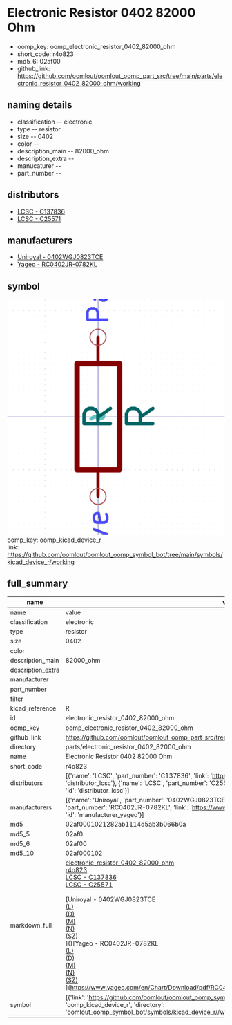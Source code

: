 # Electronic Resistor 0402 82000 Ohm

  
* oomp_key: oomp_electronic_resistor_0402_82000_ohm 
* short_code: r4o823
* md5_6: 02af00  
* github_link: https://github.com/oomlout/oomlout_oomp_part_src/tree/main/parts/electronic_resistor_0402_82000_ohm/working  
## naming details
* classification -- electronic
* type -- resistor
* size -- 0402
* color -- 
* description_main -- 82000_ohm
* description_extra -- 
* manucaturer -- 
* part_number -- 

## distributors
* [LCSC - C137836](https://lcsc.com/product-detail/C137836.html)  
* [LCSC - C25571](https://lcsc.com/product-detail/C25571.html)  

## manufacturers
* [Uniroyal - 0402WGJ0823TCE]()  
* [Yageo - RC0402JR-0782KL](https://www.yageo.com/en/Chart/Download/pdf/RC0402JR-0782KL)  

## symbol

![](symbol/0/working/working_600.png)  
oomp_key: oomp_kicad_device_r  
link: https://github.com/oomlout/oomlout_oomp_symbol_bot/tree/main/symbols/kicad_device_r/working  


## full_summary
| name | value | 
| --- | --- | 
| name | value | 
| classification | electronic | 
| type | resistor | 
| size | 0402 | 
| color |  | 
| description_main | 82000_ohm | 
| description_extra |  | 
| manufacturer |  | 
| part_number |  | 
| filter |  | 
| kicad_reference | R | 
| id | electronic_resistor_0402_82000_ohm | 
| oomp_key | oomp_electronic_resistor_0402_82000_ohm | 
| github_link | https://github.com/oomlout/oomlout_oomp_part_src/tree/main/parts/electronic_resistor_0402_82000_ohm/working | 
| directory | parts/electronic_resistor_0402_82000_ohm | 
| name | Electronic Resistor 0402 82000 Ohm | 
| short_code | r4o823 | 
| distributors | [{'name': 'LCSC', 'part_number': 'C137836', 'link': 'https://lcsc.com/product-detail/C137836.html', 'id': 'distributor_lcsc'}, {'name': 'LCSC', 'part_number': 'C25571', 'link': 'https://lcsc.com/product-detail/C25571.html', 'id': 'distributor_lcsc'}] | 
| manufacturers | [{'name': 'Uniroyal', 'part_number': '0402WGJ0823TCE', 'link': '', 'id': 'manufacturer_uniroyal'}, {'name': 'Yageo', 'part_number': 'RC0402JR-0782KL', 'link': 'https://www.yageo.com/en/Chart/Download/pdf/RC0402JR-0782KL', 'id': 'manufacturer_yageo'}] | 
| md5 | 02af0001021282ab1114d5ab3b066b0a | 
| md5_5 | 02af0 | 
| md5_6 | 02af00 | 
| md5_10 | 02af000102 | 
| markdown_full | [electronic_resistor_0402_82000_ohm](https://github.com/oomlout/oomlout_oomp_part_src/tree/main/parts/electronic_resistor_0402_82000_ohm/working)<br>[r4o823](https://github.com/oomlout/oomlout_oomp_part_src/tree/main/parts/electronic_resistor_0402_82000_ohm/working)<br>[LCSC - C137836<br>](https://lcsc.com/product-detail/C137836.html)[LCSC - C25571<br>](https://lcsc.com/product-detail/C25571.html)<br>[Uniroyal - 0402WGJ0823TCE<br>[(L)<br>](https://www.lcsc.com/search?q=0402WGJ0823TCE)[(D)<br>](https://www.digikey.com/en/products?,keywords=0402WGJ0823TCE)[(M)<br>](https://www.mouser.com/Search/Refine?Keyword=0402WGJ0823TCE)[(N)<br>](https://www.newark.com/search?st=0402WGJ0823TCE)[(SZ)<br>](https://so.szlcsc.com/global.html?k=0402WGJ0823TCE)]()[Yageo - RC0402JR-0782KL<br>[(L)<br>](https://www.lcsc.com/search?q=RC0402JR-0782KL)[(D)<br>](https://www.digikey.com/en/products?,keywords=RC0402JR-0782KL)[(M)<br>](https://www.mouser.com/Search/Refine?Keyword=RC0402JR-0782KL)[(N)<br>](https://www.newark.com/search?st=RC0402JR-0782KL)[(SZ)<br>](https://so.szlcsc.com/global.html?k=RC0402JR-0782KL)](https://www.yageo.com/en/Chart/Download/pdf/RC0402JR-0782KL) | 
| symbol | [{'link': 'https://github.com/oomlout/oomlout_oomp_symbol_bot/tree/main/symbols/kicad_device_r', 'oomp_key': 'oomp_kicad_device_r', 'directory': 'oomlout_oomp_symbol_bot/symbols/kicad_device_r//working/working.kicad_sym'}] | 
